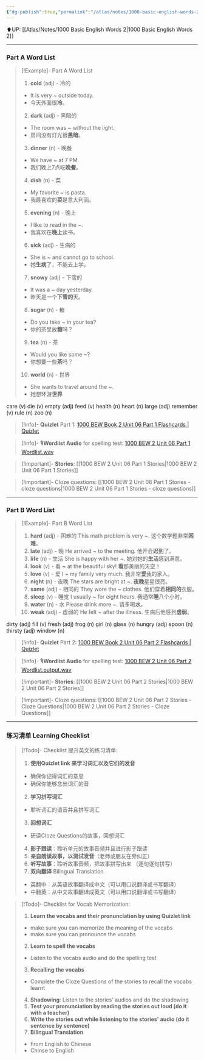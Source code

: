 ```yaml
---
{"dg-publish":true,"permalink":"/atlas/notes/1000-basic-english-words-2-unit-06/"}
---
```


⬆️UP: [[Atlas/Notes/1000 Basic English Words 2\|1000 Basic English Words 2]]

---
### Part A Word List


> [!Example]- Part A Word List
> 1. **cold** (adj) - 冷的
> 	- It is very ~ outside today. 
> 	- 今天外面很**冷**。
> 2. **dark** (adj) - 黑暗的
> 	- The room was ~ without the light. 
> 	- 房间没有灯光很**黑暗**。
> 3. **dinner** (n) - 晚餐
> 	- We have ~ at 7 PM. 
> 	- 我们晚上7点吃**晚餐**。
> 4. **dish** (n) - 菜
> 	- My favorite ~ is pasta. 
> 	- 我最喜欢的**菜**是意大利面。
> 5. **evening** (n) - 晚上
> 	- I like to read in the ~. 
> 	- 我喜欢在**晚上**读书。
> 6. **sick** (adj) - 生病的
> 	- She is ~ and cannot go to school. 
> 	- 她**生病**了，不能去上学。
> 7. **snowy** (adj) - 下雪的
> 	- It was a ~ day yesterday.
> 	- 昨天是一个**下雪的**天。
> 8. **sugar** (n) - 糖
> 	- Do you take ~ in your tea? 
> 	- 你的茶里放**糖**吗？
> 9. **tea** (n) - 茶
> 	- Would you like some ~?
> 	 - 你想要一些**茶**吗？
>  10. **world** (n) - 世界
> 	 - She wants to travel around the ~. 
> 	 - 她想环游**世界**

care (v)
die (v)
empty (adj)
feed (v)
health (n)
heart (n)
large (adj)
remember (v)
rule (n)
zoo (n)


> [!info]- **Quizlet** Part 1: [1000 BEW Book 2 Unit 06 Part 1 Flashcards | Quizlet]()

> [!info]- 🎙️**Wordlist Audio** for spelling test: [1000 BEW 2 Unit 06 Part 1 Wordlist.wav]()

> [!important]- **Stories**: [[1000 BEW 2 Unit 06 Part 1 Stories\|1000 BEW 2 Unit 06 Part 1 Stories]]

> [!important]- Cloze questions: [[1000 BEW 2 Unit 06 Part 1 Stories - cloze questions\|1000 BEW 2 Unit 06 Part 1 Stories - cloze questions]]

---
### Part B Word List


> [!Example]- Part B Word List
> 1. **hard** (adj) - 困难的
> This math problem is very ~. 
> 这个数学题非常**困难**。
> 2. **late** (adj) - 晚
> He arrived ~ to the meeting. 
> 他开会**迟到**了。
> 3. **life** (n) - 生活
> She is happy with her ~. 
> 她对她的**生活**感到满意。
> 4. **look** (v) - 看
> **~** at the beautiful sky! 
> **看**那美丽的天空！
> 5. **love** (v) - 爱
> I ~ my family very much. 
> 我非常**爱**我的家人。
> 6. **night** (n) - 夜晚
> The stars are bright at ~. 
> **夜晚**星星很亮。
> 7. **same** (adj) - 相同的
> They wore the ~ clothes. 
> 他们穿着**相同的**衣服。
> 8. **sleep** (v) - 睡觉
> I usually ~ for eight hours. 
> 我通常**睡**八个小时。
> 9. **water** (n) - 水
> Please drink more ~. 
> 请多喝**水**。
> 10. **weak** (adj) - 虚弱的
> He felt ~ after the illness. 
> 生病后他感到**虚弱**。

dirty (adj)
fill (v)
fresh (adj)
frog (n)
girl (n)
glass (n)
hungry (adj)
spoon (n)
thirsty (adj)
window (n)

> [!info]- **Quizlet** Part 2: [1000 BEW Book 2 Unit 06 Part 2 Flashcards | Quizlet]()

> [!info]- 🎙️**Wordlist Audio** for spelling test: [1000 BEW 2 Unit 06 Part 2 Wordlist.output.wav]()

> [!important]- **Stories**: [[1000 BEW 2 Unit 06 Part 2 Stories\|1000 BEW 2 Unit 06 Part 2 Stories]]

> [!important]- Cloze questions: [[1000 BEW 2 Unit 06 Part 2 Stories - Cloze Questions\|1000 BEW 2 Unit 06 Part 2 Stories - Cloze Questions]]

---
### 练习清单 Learning Checklist

> [!Todo]- Checklist 提升英文的练习清单:
> 1. **使用Quizlet link 来学习词汇以及它们的发音** 
>	- 确保你记得词汇的意思 
>	- 确保你能够念出词汇的音 
> 2. **学习拼写词汇** 
>	- 聆听词汇的语音并且拼写词汇 
> 3. **回想词汇**
>	- 研读Cloze Questions的故事，回想词汇 
> 4. **影子跟读**：聆听单元的故事音频并且进行影子跟读 
> 5. **亲自朗读故事，以测试发音**（老师或朋友在旁纠正）
> 6. **听写故事**：聆听故事音频，把故事拼写出来 （逐句逐句拼写）
> 7. **双向翻译** Bilingual Translation 
>	- 英翻中：从英语故事翻译成中文（可以用口说翻译或书写翻译）
>	- 中翻英：从中文故事翻译成英文（可以用口说翻译或书写翻译）

> [!Todo]- Checklist for Vocab Memorization:
> 
> 1. **Learn the vocabs and their pronunciation by using Quizlet link**
>	- make sure you can memorize the meaning of the vocabs
>	- make sure you can pronounce the vocabs
> 2. **Learn to spell the vocabs**
>	- Listen to the vocabs audio and do the spelling test
> 3. **Recalling the vocabs**
>	- Complete the Cloze Questions of the stories to recall the vocabs learnt
> 4. **Shadowing**: Listen to the stories' audios and do the shadowing
> 5. **Test your pronunciation by reading the stories out loud (do it with a teacher)**
> 6. **Write the stories out while listening to the stories' audio (do it sentence by sentence)**
> 7. **Bilingual Translation** 
> 	- From English to Chinese
> 	- Chinse to English

